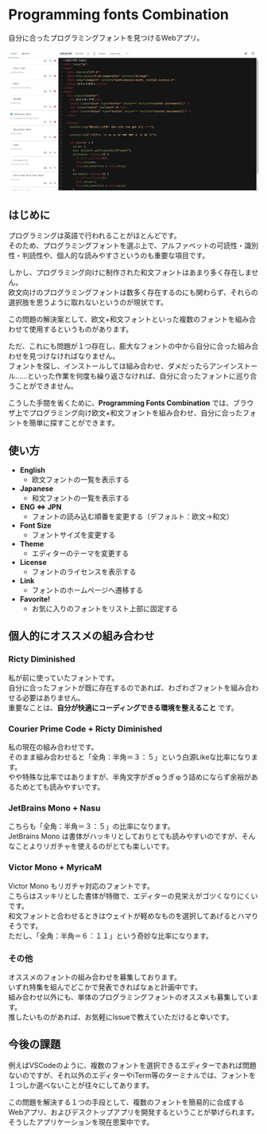# Programming fonts Combination
自分に合ったプログラミングフォントを見つけるWebアプリ。  

![App](./images/app.jpg)


## はじめに
プログラミングは英語で行われることがほとんどです。  
そのため、プログラミングフォントを選ぶ上で、アルファベットの可読性・識別性・判読性や、個人的な読みやすさというのも重要な項目です。  

しかし、プログラミング向けに制作された和文フォントはあまり多く存在しません。  
欧文向けのプログラミングフォントは数多く存在するのにも関わらず、それらの選択肢を思うように取れないというのが現状です。  

この問題の解決案として、欧文+和文フォントといった複数のフォントを組み合わせて使用するというものがあります。  

ただ、これにも問題が１つ存在し、膨大なフォントの中から自分に合った組み合わせを見つけなければなりません。  
フォントを探し、インストールしては組み合わせ、ダメだったらアンインストール……といった作業を何度も繰り返さなければ、自分に合ったフォントに巡り合うことができません。  

こうした手間を省くために、**Programming Fonts Combination** では、ブラウザ上でプログラミング向け欧文+和文フォントを組み合わせ、自分に合ったフォントを簡単に探すことができます。  


## 使い方
- **English**
  - 欧文フォントの一覧を表示する
- **Japanese**
  - 和文フォントの一覧を表示する
- **ENG ⇔ JPN**
  - フォントの読み込む順番を変更する（デフォルト：欧文→和文）
- **Font Size**
  - フォントサイズを変更する
- **Theme**
  - エディターのテーマを変更する
- **License**
  - フォントのライセンスを表示する
- **Link**
  - フォントのホームページへ遷移する
- **Favorite!**
  - お気に入りのフォントをリスト上部に固定する


## 個人的にオススメの組み合わせ
### Ricty Diminished
私が前に使っていたフォントです。  
自分に合ったフォントが既に存在するのであれば、わざわざフォントを組み合わせる必要はありません。  
重要なことは、**自分が快適にコーディングできる環境を整えること** です。  

### Courier Prime Code + Ricty Diminished
私の現在の組み合わせです。  
そのまま組み合わせると「全角：半角＝３：５」という白源Likeな比率になります。  
やや特殊な比率ではありますが、半角文字がぎゅうぎゅう詰めにならず余裕があるためとても読みやすいです。  

### JetBrains Mono + Nasu
こちらも「全角：半角＝３：５」の比率になります。  
JetBrains Mono は書体がハッキリとしておりとても読みやすいのですが、そんなことよりリガチャを使えるのがとても楽しいです。  

### Victor Mono + MyricaM
Victor Mono もリガチャ対応のフォントです。  
こちらはスッキリとした書体が特徴で、エディターの見栄えがゴツくなりにくいです。  
和文フォントと合わせるときはウェイトが軽めなものを選択してあげるとハマりそうです。  
ただし、「全角：半角＝６：１１」という奇妙な比率になります。  

### その他
オススメのフォントの組み合わせを募集しております。  
いずれ特集を組んでどこかで発表できればなぁと計画中です。  
組み合わせ以外にも、単体のプログラミングフォントのオススメも募集しています。  
推したいものがあれば、お気軽にIssueで教えていただけると幸いです。  


## 今後の課題
例えばVSCodeのように、複数のフォントを選択できるエディターであれば問題ないのですが、それ以外のエディターやiTerm等のターミナルでは、フォントを１つしか選べないことが往々にしてあります。  

この問題を解決する１つの手段として、複数のフォントを簡易的に合成するWebアプリ、およびデスクトップアプリを開発するということが挙げられます。  
そうしたアプリケーションを現在思案中です。  